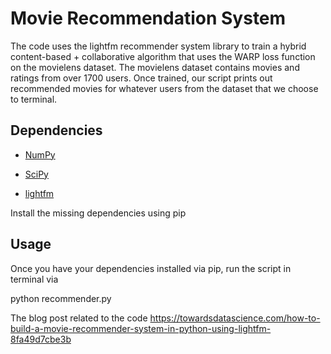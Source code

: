 # Movie Recommendation System

The code uses the lightfm recommender system library to train a hybrid content-based + collaborative algorithm that uses the WARP loss function on the movielens dataset. The movielens dataset contains movies and ratings from over 1700 users. Once trained, our script prints out recommended movies for whatever users from the dataset that we choose to terminal.

## Dependencies

* [NumPy](http://www.numpy.org/)

* [SciPy](https://www.scipy.org/)

* [lightfm](https://github.com/lyst/lightfm)

Install the missing dependencies using pip

## Usage

Once you have your dependencies installed via pip, run the script in terminal via

python recommender.py

The blog post related to the code https://towardsdatascience.com/how-to-build-a-movie-recommender-system-in-python-using-lightfm-8fa49d7cbe3b
